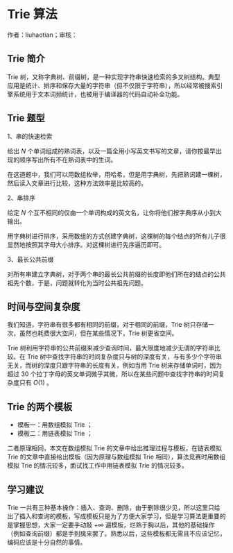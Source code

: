 # Trie 算法

作者：liuhaotian；审核：

## Trie 简介

Trie 树，又称字典树、前缀树，是一种实现字符串快速检索的多叉树结构。典型应用是统计、排序和保存大量的字符串（但不仅限于字符串），所以经常被搜索引擎系统用于文本词频统计，也被用于编译器的代码自动补全功能。 

## Trie 题型

1、串的快速检索

给出 $N$ 个单词组成的熟词表，以及一篇全用小写英文书写的文章，请你按最早出现的顺序写出所有不在熟词表中的生词。

在这道题中，我们可以用数组枚举，用哈希，但是用字典树，先把熟词建一棵树，然后读入文章进行比较，这种方法效率是比较高的。

2、串排序

给定 $N$ 个互不相同的仅由一个单词构成的英文名，让你将他们按字典序从小到大输出。

用字典树进行排序，采用数组的方式创建字典树，这棵树的每个结点的所有儿子很显然地按照其字母大小排序。对这棵树进行先序遍历即可。

3、最长公共前缀

对所有串建立字典树，对于两个串的最长公共前缀的长度即他们所在的结点的公共祖先个数，于是，问题就转化为当时公共祖先问题。

## 时间与空间复杂度

我们知道，字符串有很多都有相同的前缀，对于相同的前缀，Trie 树只存储一次，虽然也耗费很大空间，但在某些情况下，Trie 树更省空间。

Trie 树利用字符串的公共前缀来减少查询时间，最大限度地减少无谓的字符串比较。在 Trie 树中查找字符串的时间复杂度只与树的深度有关，与有多少个字符串无关，而树的深度只跟字符串的长度有关，例如当用 Trie 树来存储单词时，因为超过 30 个拉丁字母的英文单词微乎其微，所以在某些问题中查找字符串的时间复杂度只有 $O(1)$ 。

## Trie 的两个模板

+ 模板一：用数组模拟 Trie ；
+ 模板二：用链表模拟 Trie ；

二者原理相同，本文在数组模拟 Trie 的文章中给出推理过程与模板，在链表模拟 Trie 的文章中直接给出模板（因为原理与数组模拟 Trie 相同），算法竞赛时用数组模拟 Trie 的情况较多，面试找工作中用链表模拟 Trie 的情况较多。

## 学习建议

Trie 一共有三种基本操作：插入、查询、删除，由于删除很少见，所以这里只给出了插入和查询的模板，写成模板只是为了方便大家学习，但是学习算法更重要的是掌握思想，大家一定要手动敲 $+∞$ 遍模板，烂熟于胸以后，其他的基础操作（例如查询前缀）都是手到擒来罢了。熟悉以后，这些模板都无需且不应该记忆，编码应该是十分自然的事情。
